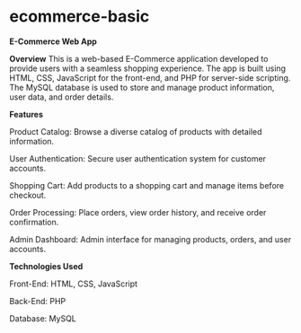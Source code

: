 # ecommerce-basic

**E-Commerce Web App**

**Overview**
This is a web-based E-Commerce application developed to provide users with a seamless shopping experience. The app is built using HTML, CSS, JavaScript for the front-end, and PHP for server-side scripting. The MySQL database is used to store and manage product information, user data, and order details.

**Features**

Product Catalog:
Browse a diverse catalog of products with detailed information.

User Authentication:
Secure user authentication system for customer accounts.

Shopping Cart:
Add products to a shopping cart and manage items before checkout.

Order Processing:
Place orders, view order history, and receive order confirmation.

Admin Dashboard:
Admin interface for managing products, orders, and user accounts.


**Technologies Used**

Front-End:
HTML, CSS, JavaScript

Back-End:
PHP

Database:
MySQL
